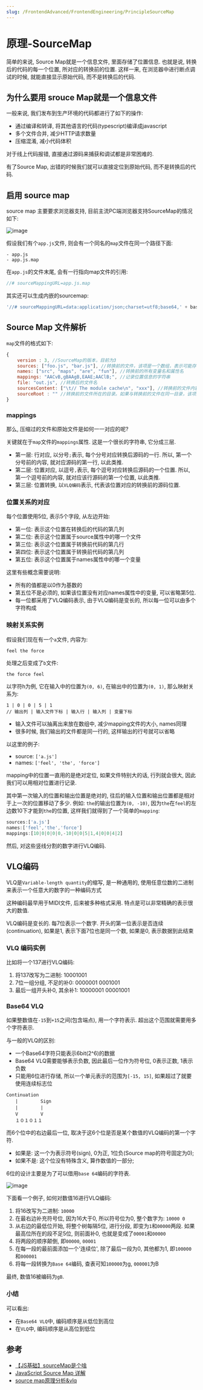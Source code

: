 ```yaml
---
slug: /FrontendAdvanced/FrontendEngineering/PrincipleSourceMap
---
```

# 原理-SourceMap


简单的来说, Source Map就是一个信息文件, 里面存储了位置信息. 也就是说, 转换后的代码的每一个位置, 所对应的转换前的位置. 这样一来, 在浏览器中进行断点调试的时候, 就能直接显示原始代码, 而不是转换后的代码.

## 为什么要用 srouce Map就是一个信息文件

一般来说, 我们发布到生产环境的代码都进行了如下的操作:

- 通过编译和转译, 将其他语言的代码(typescript)编译成javascript
- 多个文件合并, 减少HTTP请求数量
- 压缩混淆, 减小代码体积

对于线上代码报错, 直接通过源码来捕获和调试都是非常困难的.

有了Source Map, 出错的时候我们就可以直接定位到原始代码, 而不是转换后的代码. 

## 启用 source map

source map 主要要求浏览器支持, 目前主流PC端浏览器支持SourceMap的情况如下: 

![image](/assets/2021-3-9/20210301151540.jpg)

假设我们有个`app.js`文件, 则会有一个同名的`map`文件在同一个路径下面:

```
- app.js
- app.js.map
```

在`app.js`的文件末尾, 会有一行指向map文件的引用:

```js
//# sourceMappingURL=app.js.map
```

其实还可以生成内嵌的sourcemap:

```js
'//# sourceMappingURL=data:application/json;charset=utf8;base64,' + base64Map;
```


## Source Map 文件解析

`map`文件的格式如下:

```js
{
    version : 3, //SourceMap的版本，目前为3
    sources: ["foo.js", "bar.js"], //转换前的文件，该项是一个数组，表示可能存在多个文件合并
    names: ["src", "maps", "are", "fun"], //转换前的所有变量名和属性名
    mappings: "AACvB,gBAAgB,EAAE;AAClB;", //记录位置信息的字符串
    file: "out.js", //转换后的文件名
    sourcesContent: ["\t// The module cache\n", "xxx"], //转换前的文件内容列表，与sources列表依次对应
    sourceRoot : "" //转换前的文件所在的目录。如果与转换前的文件在同一目录，该项为空
}
```

### mappings

那么, 压缩过的文件和原始文件是如何一一对应的呢?

关键就在于`map`文件的`mappings`属性. 这是一个很长的字符串, 它分成三层.

- 第一层: 行对应, 以分号`;`表示, 每个分号对应转换后源码的一行. 所以, 第一个分号前的内容, 就对应源码的第一行, 以此类推.
- 第二层: 位置对应, 以逗号`,`表示, 每个逗号对应转换后源码的一个位置. 所以, 第一个逗号前的内容, 就对应该行源码的第一个位置, 以此类推.
- 第三层: 位置转换, 以`VLQ编码`表示, 代表该位置对应的转换前的源码位置.


### 位置关系的对应

每个位置使用5位, 表示5个字段, 从左边开始:

- 第一位: 表示这个位置在转换后的代码的第几列
- 第二位: 表示这个位置属于source属性中的哪一个文件
- 第三位: 表示这个位置属于转换前代码的第几行
- 第四位: 表示这个位置属于转换前代码的第几列
- 第五位: 表示这个位置属于names属性中的哪一个变量

这里有些概念需要说明:

- 所有的值都是以0作为基数的
- 第五位不是必须的, 如果该位置没有对应names属性中的变量, 可以省略第5位. 
- 每一位都采用了VLQ编码表示, 由于VLQ编码是变长的, 所以每一位可以由多个字符构成

### 映射关系实例

假设我们现在有一个`a`文件, 内容为:

```js
feel the force
```

处理之后变成了`b`文件:

```
the force feel
```

以字符h为例, 它在输入中的位置为`(0, 6)`, 在输出中的位置为`(0, 1)`, 那么映射关系为:

```
1 | 0 | 0 | 5 | 1
// 输出列 | 输入文件下标 | 输入行 | 输入列 | 变量下标
```

- 输入文件可以抽离出来放在数组中, 减少mapping文件的大小, names同理
- 很多时候, 我们输出的文件都是同一行的, 这样输出的行号就可以省略

以这里的例子:

- source: `['a.js']`
- names: `['feel', 'the', 'force']`

mapping中的位置一直用的是绝对定位, 如果文件特别大的话, 行列就会很大, 因此我们可以用相对位置进行记录.

其中第一次输入的位置和输出位置是绝对的, 往后的输入位置和输出位置都是相对于上一次的位置移动了多少. 例如: `the`的输出位置为`(0, -10)`, 因为`the`在`feel`的左边数10下才能到`the`的位置, 这样我们就得到了一个简单的`mapping`:

```js
sources:['a.js']
names:['feel','the','force']
mappings:[10|0|0|0|0,-10|0|0|5|1,4|0|0|4|2]
```

然后, 对这些竖线分割的数字进行VLQ编码.

## VLQ编码

VLQ是`Variable-length quantity`的缩写, 是一种通用的, 使用任意位数的二进制来表示一个任意大的数字的一种编码方式

这种编码最早用于MIDI文件, 后来被多种格式采用. 特点是可以非常精确的表示很大的数值.

VLQ编码是变长的. 每7位表示一个数字. 开头的第一位表示是否连续(continuation), 如果是1, 表示下面7位也是同一个数, 如果是0, 表示数据到此结束

### VLQ 编码实例

比如将一个137进行VLQ编码:

1. 将137改写为二进制: 10001001
2. 7位一组分组, 不足的补0: 0000001 0001001
3. 最后一组开头补0, 其余补1: 10000001 00001001

### Base64 VLQ

如果整数值在`-15`到`+15`之间(包含端点), 用一个字符表示. 超出这个范围就需要用多个字符表示. 

与一般的VLQ的区别:

- 一个Base64字符只能表示6bit(2^6)的数据
- Base64 VLQ需要能够表示负数, 因此最后一位作为符号位, 0表示正数, 1表示负数
- 只能用6位进行存储, 所以一个单元表示的范围为`[-15, 15]`, 如果超过了就要使用连续标志位

```
Continuation
　　|　　　　　Sign
　　|　　　　　|
　　V　　　　　V
　　１０１０１１
```

而6个位中的右边最后一位, 取决于这6个位是否是某个数值的VLQ编码的第一个字符. 

- 如果是: 这一个为表示符号(sign), 0为正, 1位负(Source map的符号固定为0);
- 如果不是: 这个位没有特殊含义, 算作数值的一部分;


6位的设计主要是为了可以借用`base 64`编码的字符表.

![image](/assets/2021-3-9/bg2013012202.png)


下面看一个例子, 如何对数值16进行VLQ编码:

1. 将16改写为二进制: `10000`
2. 在最右边补充符号位, 因为16大于0, 所以符号位为0, 整个数字为: `10000 0`
3. 从右边的最低位开始, 将整个树每隔5位, 进行分段, 即变为`1`和`00000`两段. 如果最高位所在的段不足5位, 则前面补0, 也就是变成了`00001`和`00000`
4. 将两段的顺序颠倒, 即`00000`, `00001`
5. 在每一段的最前面添加一个'连续位', 除了最后一段为0, 其他都为1, 即`100000`和`000001`
6. 将每一段转换为`Base 64`编码, 查表可知`100000`为g, `000001`为B

最终, 数值16被编码为`gB`.

### 小结

可以看出:

- 在`Base64 VLQ`中, 编码顺序是从低位到高位
- 在`VLQ`中, 编码顺序是从高位到低位

## 参考

- [【JS基础】sourceMap是个啥](https://segmentfault.com/a/1190000020213957)
- [JavaScript Source Map 详解](http://www.ruanyifeng.com/blog/2013/01/javascript_source_map.html)
- [source map原理分析&vlq](http://www.qiutianaimeili.com/html/page/2019/05/89jrubx1soc.html)